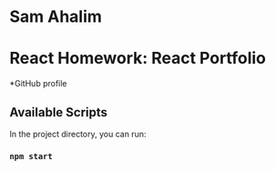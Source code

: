 # Sam Ahalim
# React Homework: React Portfolio







*GitHub profile 

## Available Scripts

In the project directory, you can run:

### `npm start`

